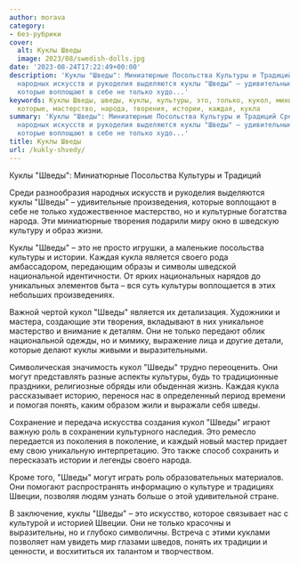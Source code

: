 ```yaml
---
author: morava
category:
- без-рубрики
cover:
  alt: Куклы Шведы
  image: 2023/08/swedish-dolls.jpg
date: '2023-08-24T17:22:49+00:00'
description: 'Куклы "Шведы": Миниатюрные Посольства Культуры и Традиций Среди разнообразия
  народных искусств и рукоделия выделяются куклы "Шведы" – удивительные произведения,
  которые воплощают в себе не только худо...'
keywords: Куклы Шведы, шведы, куклы, культуры, это, только, кукол, миниатюрные, посольства,
  которые, мастерство, народа, творения, истории, каждая, кукла
summary: 'Куклы "Шведы": Миниатюрные Посольства Культуры и Традиций Среди разнообразия
  народных искусств и рукоделия выделяются куклы "Шведы" – удивительные произведения,
  которые воплощают в себе не только худо...'
title: Куклы Шведы
url: /kukly-shvedy/
---
```


Куклы "Шведы": Миниатюрные Посольства Культуры и Традиций

Среди разнообразия народных искусств и рукоделия выделяются куклы "Шведы" – удивительные произведения, которые воплощают в себе не только художественное мастерство, но и культурные богатства народа. Эти миниатюрные творения подарили миру окно в шведскую культуру и образ жизни.

Куклы "Шведы" – это не просто игрушки, а маленькие посольства культуры и истории. Каждая кукла является своего рода амбассадором, передающим образы и символы шведской национальной идентичности. От ярких национальных нарядов до уникальных элементов быта – вся суть культуры воплощается в этих небольших произведениях.

Важной чертой кукол "Шведы" является их детализация. Художники и мастера, создающие эти творения, вкладывают в них уникальное мастерство и внимание к деталям. Они не только передают облик национальной одежды, но и мимику, выражение лица и другие детали, которые делают куклы живыми и выразительными.

Символическая значимость кукол "Шведы" трудно переоценить. Они могут представлять разные аспекты культуры, будь то традиционные праздники, религиозные обряды или обыденная жизнь. Каждая кукла рассказывает историю, перенося нас в определенный период времени и помогая понять, каким образом жили и выражали себя шведы.

Сохранение и передача искусства создания кукол "Шведы" играют важную роль в сохранении культурного наследия. Это ремесло передается из поколения в поколение, и каждый новый мастер придает ему свою уникальную интерпретацию. Это также способ сохранить и пересказать истории и легенды своего народа.

Кроме того, "Шведы" могут играть роль образовательных материалов. Они помогают распространять информацию о культуре и традициях Швеции, позволяя людям узнать больше о этой удивительной стране.

В заключение, куклы "Шведы" – это искусство, которое связывает нас с культурой и историей Швеции. Они не только красочны и выразительны, но и глубоко символичны. Встреча с этими куклами позволяет нам увидеть мир глазами шведов, понять их традиции и ценности, и восхититься их талантом и творчеством.